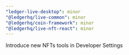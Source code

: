```yaml
---
"ledger-live-desktop": minor
"@ledgerhq/live-common": minor
"@ledgerhq/coin-framework": minor
"@ledgerhq/live-nft-react": minor
---
```


Introduce new NFTs tools in Developer Settings
